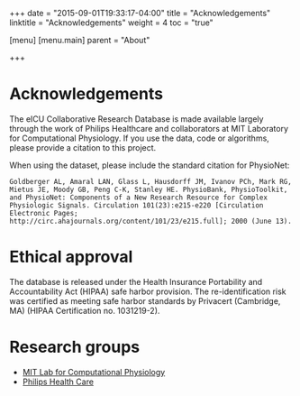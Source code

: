 +++
date = "2015-09-01T19:33:17-04:00"
title = "Acknowledgements"
linktitle = "Acknowledgements"
weight = 4
toc = "true"

[menu]
  [menu.main]
    parent = "About"

+++

# Acknowledgements

The eICU Collaborative Research Database is made available largely through the work of Philips Healthcare and collaborators at MIT Laboratory for Computational Physiology. If you use the data, code or algorithms, please provide a citation to this project.

<!-- Our recommended citation for the eICU Collaborative Research Database is being prepared for publication. -->

When using the dataset, please include the standard citation for PhysioNet:

```
Goldberger AL, Amaral LAN, Glass L, Hausdorff JM, Ivanov PCh, Mark RG, Mietus JE, Moody GB, Peng C-K, Stanley HE. PhysioBank, PhysioToolkit, and PhysioNet: Components of a New Research Resource for Complex Physiologic Signals. Circulation 101(23):e215-e220 [Circulation Electronic Pages; http://circ.ahajournals.org/content/101/23/e215.full]; 2000 (June 13).
```

# Ethical approval

The database is released under the Health Insurance Portability and
Accountability Act (HIPAA) safe harbor provision.
The re-identification risk was certified as meeting safe harbor
standards by Privacert (Cambridge, MA) (HIPAA Certification no. 1031219-2).

# Research groups

- [MIT Lab for Computational Physiology](http://lcp.mit.edu/)
- [Philips Health Care](http://www.healthcare.philips.com/main/index.wpd)

<!-- Add details of funders here -->
